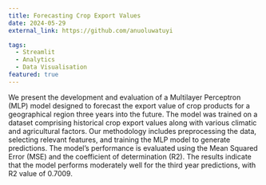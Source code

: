 ```yaml
---
title: Forecasting Crop Export Values
date: 2024-05-29
external_link: https://github.com/anuoluwatuyi

tags:
  - Streamlit
  - Analytics
  - Data Visualisation
featured: true
---
```


We present the development and evaluation of a Multilayer Perceptron (MLP) model designed to forecast the export value of crop products for a geographical region three years into the future. The model was trained on a dataset comprising historical crop export values along with various climatic and agricultural factors. Our methodology includes preprocessing the data, selecting relevant features, and training the MLP model to generate predictions. The model’s performance is evaluated using the Mean Squared Error (MSE) and the coefficient of determination (R2). The results indicate that the model performs moderately well for the third year predictions, with R2 value of 0.7009.

<!--more-->